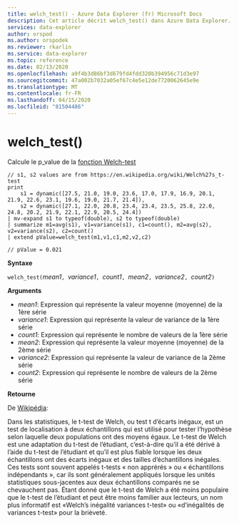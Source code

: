 ```yaml
---
title: welch_test() - Azure Data Explorer (fr) Microsoft Docs
description: Cet article décrit welch_test() dans Azure Data Explorer.
services: data-explorer
author: orspod
ms.author: orspodek
ms.reviewer: rkarlin
ms.service: data-explorer
ms.topic: reference
ms.date: 02/13/2020
ms.openlocfilehash: a9f4b3d86bf3d679fd4fdd320b394956c71d3e97
ms.sourcegitcommit: 47a002b7032a05ef67c4e5e12de7720062645e9e
ms.translationtype: MT
ms.contentlocale: fr-FR
ms.lasthandoff: 04/15/2020
ms.locfileid: "81504486"
---
```

# <a name="welch_test"></a>welch_test()

Calcule le p_value de la [fonction Welch-test](https://en.wikipedia.org/wiki/Welch%27s_t-test)

```kusto
// s1, s2 values are from https://en.wikipedia.org/wiki/Welch%27s_t-test
print
    s1 = dynamic([27.5, 21.0, 19.0, 23.6, 17.0, 17.9, 16.9, 20.1, 21.9, 22.6, 23.1, 19.6, 19.0, 21.7, 21.4]),
    s2 = dynamic([27.1, 22.0, 20.8, 23.4, 23.4, 23.5, 25.8, 22.0, 24.8, 20.2, 21.9, 22.1, 22.9, 20.5, 24.4])
| mv-expand s1 to typeof(double), s2 to typeof(double)
| summarize m1=avg(s1), v1=variance(s1), c1=count(), m2=avg(s2), v2=variance(s2), c2=count()
| extend pValue=welch_test(m1,v1,c1,m2,v2,c2)

// pValue = 0.021
```

**Syntaxe**

`welch_test(`*mean1*`, `*variance1*`, `*count1*`, `*mean2*`, `*variance2*`, `*count2*`)`

**Arguments**

* *mean1*: Expression qui représente la valeur moyenne (moyenne) de la 1ère série
* *variance1*: Expression qui représente la valeur de variance de la 1ère série
* *count1*: Expression qui représente le nombre de valeurs de la 1ère série
* *mean2*: Expression qui représente la valeur moyenne (moyenne) de la 2ème série
* *variance2*: Expression qui représente la valeur de variance de la 2ème série
* *count2*: Expression qui représente le nombre de valeurs de la 2ème série

**Retourne**

De [Wikipédia](https://en.wikipedia.org/wiki/Welch%27s_t-test):

Dans les statistiques, le t-test de Welch, ou test t d’écarts inégaux, est un test de localisation à deux échantillons qui est utilisé pour tester l’hypothèse selon laquelle deux populations ont des moyens égaux. Le t-test de Welch est une adaptation du t-test de l’étudiant, c’est-à-dire qu’il a été dérivé à l’aide du t-test de l’étudiant et qu’il est plus fiable lorsque les deux échantillons ont des écarts inégaux et des tailles d’échantillons inégales. Ces tests sont souvent appelés t-tests « non apprérés » ou « échantillons indépendants », car ils sont généralement appliqués lorsque les unités statistiques sous-jacentes aux deux échantillons comparés ne se chevauchent pas. Étant donné que le t-test de Welch a été moins populaire que le t-test de l’étudiant et peut être moins familier aux lecteurs, un nom plus informatif est «Welch’s inégalité variances t-test» ou «d’inégalités de variances t-test» pour la brièveté.